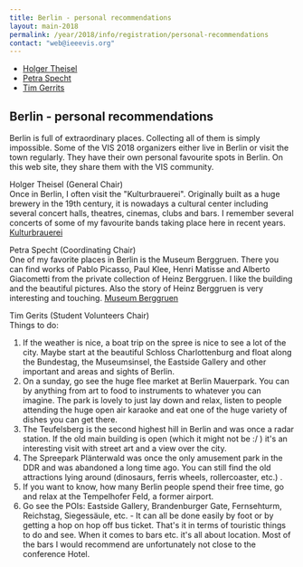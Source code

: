 ```yaml
---
title: Berlin - personal recommendations
layout: main-2018
permalink: /year/2018/info/registration/personal-recommendations
contact: "web@ieeevis.org"
---
```


* [Holger Theisel](#holger-theisel)
* [Petra Specht](#petra-specht)
* [Tim Gerrits](#tim-gerrits)

## Berlin - personal recommendations

Berlin is full of extraordinary places. Collecting all of them is simply
impossible. Some of the VIS 2018 organizers either live in Berlin or
visit the town regularly. They have their own personal favourite spots
in Berlin. On this web site, they share them with the VIS community.


<a name='holger-theisel'></a>Holger Theisel (General Chair)  
Once in Berlin, I often visit the "Kulturbrauerei". Originally built as
a huge brewery in the 19th century, it is nowadays a cultural center
including several concert halls, theatres, cinemas, clubs and bars. I
remember several concerts of some of my favourite bands taking place
here in recent years.
[Kulturbrauerei](https://en.wikipedia.org/wiki/Kulturbrauereihttps://www.kulturbrauerei.de/gelaende/lageplan/)



<a name='petra-specht)'></a>Petra Specht (Coordinating Chair)  
One of my favorite places in Berlin is the Museum Berggruen. There you
can find works of Pablo Picasso, Paul Klee, Henri Matisse and Alberto
Giacometti from the private collection of Heinz Berggruen.  I like the
building and the beautiful pictures. Also the story of Heinz Berggruen
is very interesting and touching.
[Museum Berggruen](https://www.smb.museum/en/museums-institutions/museum-berggruen/about-us/profile.html)



<a name='tim-gerrits'></a>Tim Gerits (Student Volunteers Chair)  
Things to do:
1. If the weather is nice, a boat trip on the spree is nice to see a lot
of the city. Maybe start at the beautiful Schloss Charlottenburg and
float along the Bundestag, the Museumsinsel, the Eastside Gallery and
other important and areas and sights of Berlin.
2. On a sunday, go see the huge flee market at Berlin Mauerpark. You can
by anything from art to food to instruments to whatever you can imagine.
The park is lovely to just lay down and relax, listen to people
attending the huge open air karaoke and eat one of the huge variety of
dishes you can get there.
3. The Teufelsberg is the second highest hill in Berlin and was once a
radar station.
     If the old main building is open (which it might not be :/ )
it's an
interesting visit with street art and a view over the city.
4. The Spreepark Plänterwald was once the only amusement park in the DDR
and was abandoned a long time ago. You can still find the old
attractions lying around (dinosaurs, ferris wheels, rollercoaster,
etc.) .
5. If you want to know, how many Berlin people spend their free time, go
and relax at the Tempelhofer Feld, a former airport.
6. Go see the POIs: Eastside Gallery, Brandenburger Gate, Fernsehturm,
Reichstag, Siegessäule, etc. - It can all be done easily by foot or by
getting a hop on hop off bus ticket.
That's it in terms of touristic things to do and see.
When it comes to bars etc. it's all about location.
Most of the bars I would recommend are unfortunately not close to the
conference Hotel.
